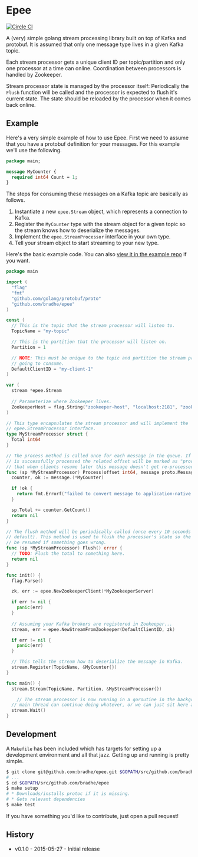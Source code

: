 Epee
===

[![Circle CI](https://circleci.com/gh/bradhe/epee.svg?style=svg)](https://circleci.com/gh/bradhe/epee)

A (very) simple golang stream processing library built on top of Kafka and
protobuf. It is assumed that only one message type lives in a given Kafka
topic.

Each stream processor gets a unique client ID per topic/partition and only one
processor at a time can online. Coordination between processors is handled by
Zookeeper.

Stream processor state is managed by the processor itself: Periodically the
`Flush` function will be called and the processor is expected to flush it's
current state. The state should be reloaded by the processor when it comes back
online.

## Example

Here's a very simple example of how to use Epee. First we need to assume that
you have a protobuf definition for your messages. For this example we'll use
the following.

```protobuf
package main;

message MyCounter {
  required int64 Count = 1;
}
```

The steps for consuming these messages on a Kafka topic are basically as
follows.

1. Instantiate a new `epee.Stream` object, which represents a connection to Kafka.
1. Register the `MyCounter` type with the stream object for a given topic so
	 the stream knows how to deserialize the messages.
1. Implement the `epee.StreamProcessor` interface in your own type.
1. Tell your stream object to start streaming to your new type.

Here's the basic example code. You can also [view it in the example
repo](https://github.com/bradhe/epee-example) if you want.

```go
package main

import (
  "flag"
  "fmt"
  "github.com/golang/protobuf/proto"
  "github.com/bradhe/epee"
)

const (
  // This is the topic that the stream processor will listen to.
  TopicName = "my-topic"

  // This is the partition that the processor will listen on.
  Partition = 1

  // NOTE: This must be unique to the topic and partition the stream processor is 
  // going to consume.
  DefaultClientID = "my-client-1"
)

var (
  stream *epee.Stream
  
  // Parameterize where Zookeeper lives.
  ZookeeperHost = flag.String("zookeeper-host", "localhost:2181", "zookeeper host")
)

// This type encapsulates the stream processor and will implement the
// epee.StreamProcessor interface.
type MyStreamProcessor struct {
  Total int64
}

// The process method is called once for each message in the queue. If the message
// is successfully processed the related offset will be marked as "processed" so
// that when clients resume later this message doesn't get re-processed.
func (sp *MyStreamProcessor) Process(offset int64, message proto.Message) error {
  counter, ok := message.(*MyCounter)

  if !ok {
    return fmt.Errorf("failed to convert message to application-native type")	
  }

  sp.Total += counter.GetCount()
  return nil
}

// The flush method will be periodically called (once every 10 seconds by
// default). This method is used to flush the processor's state so the jobs can
// be resumed if something goes wrong.
func (sp *MyStreamProcessor) Flush() error {
  // TODO: Flush the total to something here.
  return nil
}

func init() {
  flag.Parse()

  zk, err := epee.NewZookeeperClient(*MyZookeeperServer)

  if err != nil {
    panic(err)
  }
  
  // Assuming your Kafka brokers are registered in Zookeeper...
  stream, err = epee.NewStreamFromZookeeper(DefaultClientID, zk)

  if err != nil {
    panic(err)
  }

  // This tells the stream how to deserialize the message in Kafka.
  stream.Register(TopicName, &MyCounter{})
}

func main() {
  stream.Stream(TopicName, Partition, &MyStreamProcessor{})

	// The stream processor is now running in a goroutine in the background. The
  // main thread can continue doing whatever, or we can just sit here and wait.
  stream.Wait()
}
```

## Development

A `Makefile` has been included which has targets for setting up a development
environment and all that jazz. Getting up and running is pretty simple.

```bash
$ git clone git@github.com:bradhe/epee.git $GOPATH/src/github.com/bradhe/epee
# ...
$ cd $GOPATH/src/github.com/bradhe/epee
$ make setup
# * Downloads/installs protoc if it is missing.
# * Gets relevant dependencies
$ make test
```

If you have something you'd like to contribute, just open a pull request!

## History

* v0.1.0 - 2015-05-27 - Initial release
